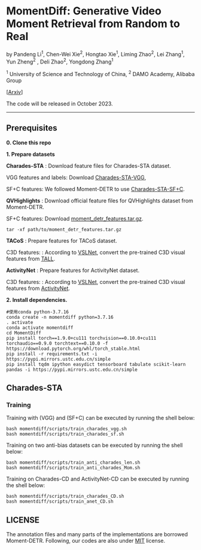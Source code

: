 # MomentDiff: Generative Video Moment Retrieval from Random to Real 
by 
Pandeng Li<sup>1</sup>, Chen-Wei Xie<sup>2</sup>, Hongtao Xie<sup>1</sup>, Liming Zhao<sup>2</sup>, Lei Zhang<sup>1</sup>, Yun Zheng<sup>2</sup>
, Deli Zhao<sup>2</sup>, Yongdong Zhang<sup>1</sup>

<sup>1</sup> University of Science and Technology of China, <sup>2</sup> DAMO Academy, Alibaba Group

	


[[Arxiv](https://arxiv.org/abs/2307.02869)]

The code will be released in October 2023.

----------

## Prerequisites
<b>0. Clone this repo</b>

<b>1. Prepare datasets</b>

<b>Charades-STA</b> : Download feature files for Charades-STA dataset.

VGG features and labels: Download [Charades-STA-VGG](https://github.com/TencentARC/UMT),

SF+C features: We followed Moment-DETR to use [Charades-STA-SF+C](https://github.com/linjieli222/HERO_Video_Feature_Extractor). 


<b>QVHighlights</b> : Download official feature files for QVHighlights dataset from Moment-DETR. 

SF+C features: Download [moment_detr_features.tar.gz](https://drive.google.com/file/d/1Hiln02F1NEpoW8-iPZurRyi-47-W2_B9/view?usp=sharing).
```
tar -xf path/to/moment_detr_features.tar.gz
```


<b>TACoS</b> : Prepare features for TACoS dataset. 

C3D features: : According to [VSLNet](https://github.com/26hzhang/VSLNet/tree/master/prepare), convert the pre-trained C3D visual features from [TALL](https://drive.google.com/uc?export=download&id=1zQp0aYGFCm8PqqHOh4UtXfy2U3pJMBeu).

<b>ActivityNet</b> : Prepare features for ActivityNet dataset. 

C3D features: : According to [VSLNet](https://github.com/26hzhang/VSLNet/tree/master/prepare), convert the pre-trained C3D visual features from [ActivityNet](http://activity-net.org/challenges/2016/download.html#c3d).


<b>2. Install dependencies.</b>

```
#使用conda python-3.7.16
conda create -n momentdiff python=3.7.16 
. activate
conda activate momentdiff
cd MomentDiff
pip install torch==1.9.0+cu111 torchvision==0.10.0+cu111 torchaudio==0.9.0 torchtext==0.10.0 -f https://download.pytorch.org/whl/torch_stable.html
pip install -r requirements.txt -i https://pypi.mirrors.ustc.edu.cn/simple
pip install tqdm ipython easydict tensorboard tabulate scikit-learn pandas -i https://pypi.mirrors.ustc.edu.cn/simple
```

## Charades-STA

### Training
Training with (VGG) and (SF+C) can be executed by running the shell below:
```
bash momentdiff/scripts/train_charades_vgg.sh 
bash momentdiff/scripts/train_charades_sf.sh 
```

Training on two anti-bias datasets can be executed by running the shell below:
```
bash momentdiff/scripts/train_anti_charades_len.sh 
bash momentdiff/scripts/train_anti_charades_Mom.sh 
```

Training on Charades-CD and ActivityNet-CD can be executed by running the shell below:
```
bash momentdiff/scripts/train_charades_CD.sh 
bash momentdiff/scripts/train_anet_CD.sh 
```




## LICENSE
The annotation files and many parts of the implementations are borrowed Moment-DETR.
Following, our codes are also under [MIT](https://opensource.org/licenses/MIT) license.
 
